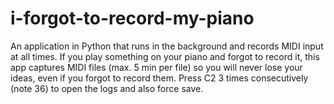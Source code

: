 # i-forgot-to-record-my-piano
An application in Python that runs in the background and records MIDI input at all times. If you play something on your piano and forgot to record it, this app captures MIDI files (max. 5 min per file) so you will never lose your ideas, even if you forgot to record them. Press C2 3 times consecutively (note 36) to open the logs and also force save.
